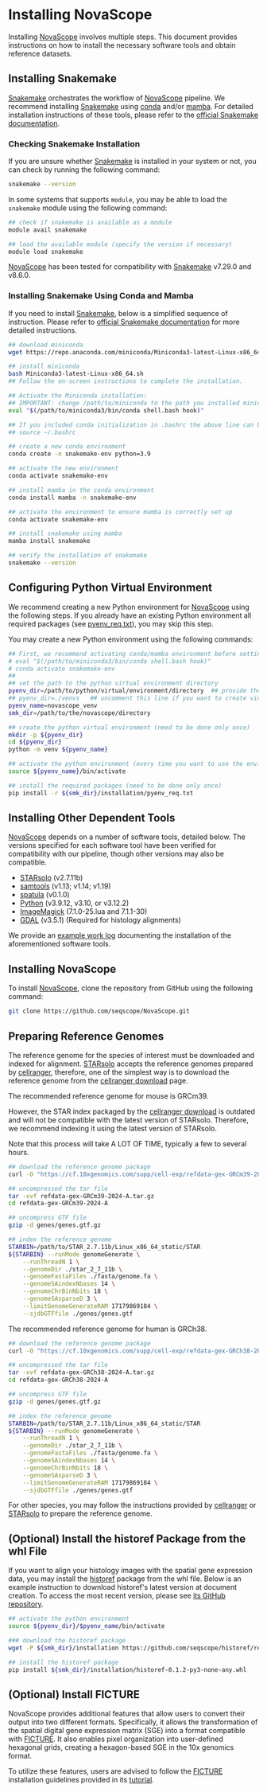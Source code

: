 # Installing NovaScope

Installing [NovaScope](../index.md) involves multiple steps. This document provides instructions on how to install the necessary software tools and obtain reference datasets.

## Installing Snakemake 

[Snakemake](https://snakemake.readthedocs.io/en/stable/) orchestrates the workflow of [NovaScope](../index.md) pipeline. We recommend installing [Snakemake](https://snakemake.readthedocs.io/en/stable/) using [conda](https://docs.conda.io/en/latest/) and/or [mamba](https://mamba.readthedocs.io/en/latest/installation/mamba-installation.html). For detailed installation instructions of these tools, please refer to the [official Snakemake documentation](https://snakemake.readthedocs.io/en/stable/getting_started/installation.html). 


### Checking Snakemake Installation
If you are unsure whether [Snakemake](https://snakemake.readthedocs.io/en/stable/) is installed in your system or not, you can check by running the following command:

```sh
snakemake --version
```

In some systems that supports `module`, you may be able to load the `snakemake` module using the following command:

```sh
## check if snakemake is available as a module
module avail snakemake

## load the available module (specify the version if necessary)
module load snakemake
``` 

[NovaScope](../index.md) has been tested for compatibility with [Snakemake](https://snakemake.readthedocs.io/en/stable/) v7.29.0 and v8.6.0.

### Installing Snakemake Using Conda and Mamba

If you need to install [Snakemake](https://snakemake.readthedocs.io/en/stable/), below is a simplified sequence of instruction. Please refer to [official Snakemake documentation](https://snakemake.readthedocs.io/en/stable/getting_started/installation.html) for more detailed instructions.

```sh
## download miniconda
wget https://repo.anaconda.com/miniconda/Miniconda3-latest-Linux-x86_64.sh

## install miniconda
bash Miniconda3-latest-Linux-x86_64.sh
## Follow the on-screen instructions to complete the installation. 

## Activate the Miniconda installation:
## IMPORTANT: change /path/to/miniconda to the path you installed miniconda
eval "$(/path/to/miniconda3/bin/conda shell.bash hook)"

## If you included conda initialization in .bashrc the above line can be replaced with
## source ~/.bashrc

## create a new conda environment
conda create -n snakemake-env python=3.9

## activate the new environment
conda activate snakemake-env

## install mamba in the conda environment
conda install mamba -n snakemake-env

## activate the environment to ensure mamba is correctly set up
conda activate snakemake-env

## install snakemake using mamba
mamba install snakemake

## verify the installation of snakemake
snakemake --version
```

## Configuring Python Virtual Environment

We recommend creating a new Python environment for [NovaScope](../index.md) using the following steps. If you already have an existing Python environment all required packages (see [pyenv_req.txt](https://github.com/seqscope/NovaScope/blob/main/installation/pyenv_req.txt)), you may skip this step. 

You may create a new Python environment using the following commands:

```bash
## First, we recommend activating conda/mamba environment before setting up venv, using:
# eval "$(/path/to/miniconda3/bin/conda shell.bash hook)"
# conda activate snakemake-env
##
## set the path to the python virtual environment directory
pyenv_dir=/path/to/python/virtual/environment/directory  ## provide the path of venv
## pyenv_dir=./venvs   ## uncomment this line if you want to create virtual environment locally
pyenv_name=novascope_venv
smk_dir=/path/to/the/novascope/directory

## create the python virtual environment (need to be done only once)
mkdir -p ${pyenv_dir}
cd ${pyenv_dir}
python -m venv ${pyenv_name}

## activate the python environment (every time you want to use the environment)
source ${pyenv_name}/bin/activate

## install the required packages (need to be done only once)
pip install -r ${smk_dir}/installation/pyenv_req.txt
```

## Installing Other Dependent Tools

[NovaScope](../index.md) depends on a number of software tools, detailed below. The versions specified for each software tool have been verified for compatibility with our pipeline, though other versions may also be compatible.

* [STARsolo](https://github.com/alexdobin/STAR) (v2.7.11b)
* [samtools](https://www.htslib.org/) (v1.13; v1.14; v1.19)
* [spatula](https://seqscope.github.io/spatula/) (v0.1.0)
* [Python](https://www.python.org/) (v3.9.12, v3.10, or v3.12.2)
* [ImageMagick](https://imagemagick.org/) (7.1.0-25.lua and 7.1.1-30)
* [GDAL](https://gdal.org/) (v3.5.1) (Required for histology alignments)

We provide an [example work log](https://github.com/seqscope/NovaScope/blob/main/installation/requirement_install_log.md) documenting the installation of the aforementioned software tools.

## Installing NovaScope

To install [NovaScope](../index.md), clone the repository from GitHub using the following command:

```bash
git clone https://github.com/seqscope/NovaScope.git
```

## Preparing Reference Genomes

The reference genome for the species of interest must be downloaded and indexed for alignment. [STARsolo](https://github.com/alexdobin/STAR) accepts the reference genomes prepared by [cellranger](https://www.10xgenomics.com/support/software/cell-ranger), therefore, one of the simplest way is to download the reference genome from the [cellranger download](https://www.10xgenomics.com/support/software/cell-ranger/downloads) page.

The recommended reference genome for mouse is GRCm39.

However, the STAR index packaged by the
[cellranger download](https://www.10xgenomics.com/support/software/cell-ranger/downloads)
is outdated and will not be compatible with the latest version of STARsolo. Therefore, we recommend
indexing it using the latest version of STARsolo. 

Note that this process will take A LOT OF TIME, typically a few to several hours.

```bash
## download the reference genome package
curl -O "https://cf.10xgenomics.com/supp/cell-exp/refdata-gex-GRCm39-2024-A.tar.gz"

## uncompressed the tar file
tar -xvf refdata-gex-GRCm39-2024-A.tar.gz
cd refdata-gex-GRCm39-2024-A

## uncompress GTF file
gzip -d genes/genes.gtf.gz

## index the reference genome
STARBIN=/path/to/STAR_2.7.11b/Linux_x86_64_static/STAR
${STARBIN} --runMode genomeGenerate \
	--runThreadN 1 \
	--genomeDir ./star_2_7_11b \
	--genomeFastaFiles ./fasta/genome.fa \
	--genomeSAindexNbases 14 \
	--genomeChrBinNbits 18 \
	--genomeSAsparseD 3 \
	--limitGenomeGenerateRAM 17179869184 \
	--sjdbGTFfile ./genes/genes.gtf
```

The recommended reference genome for human is GRCh38.

```bash
## download the reference genome package
curl -O "https://cf.10xgenomics.com/supp/cell-exp/refdata-gex-GRCh38-2024-A.tar.gz"

## uncompressed the tar file
tar -xvf refdata-gex-GRCh38-2024-A.tar.gz
cd refdata-gex-GRCh38-2024-A

## uncompress GTF file
gzip -d genes/genes.gtf.gz

## index the reference genome
STARBIN=/path/to/STAR_2.7.11b/Linux_x86_64_static/STAR
${STARBIN} --runMode genomeGenerate \
	--runThreadN 1 \
	--genomeDir ./star_2_7_11b \
	--genomeFastaFiles ./fasta/genome.fa \
	--genomeSAindexNbases 14 \
	--genomeChrBinNbits 18 \
	--genomeSAsparseD 3 \
	--limitGenomeGenerateRAM 17179869184 \
	--sjdbGTFfile ./genes/genes.gtf
```

For other species, you may follow the instructions provided by [cellranger](https://www.10xgenomics.com/support/software/cell-ranger/downloads) or [STARsolo](https://github.com/alexdobin/STAR) to prepare the reference genome.

## (Optional) Install the historef Package from the whl File

If you want to align your histology images with the spatial gene expression data, you may install the [historef](https://github.com/seqscope/historef) package from the whl file. Below is an example instruction to download historef's latest version at document creation. To access the most recent version, please see [its GitHub repository](https://github.com/seqscope/historef?tab=readme-ov-file).

```bash
## activate the python environment
source ${pyenv_dir}/$pyenv_name/bin/activate

### download the historef package
wget -P ${smk_dir}/installation https://github.com/seqscope/historef/releases/download/v0.1.2/historef-0.1.2-py3-none-any.whl

## install the historef package
pip install ${smk_dir}/installation/historef-0.1.2-py3-none-any.whl
```

## (Optional) Install FICTURE
NovaScope provides additional features that allow users to convert their output into two different formats. Specifically, it allows the transformation of the spatial digital gene expression matrix (SGE) into a format compatible with [FICTURE](https://seqscope.github.io/ficture/). It also enables pixel organization into user-defined hexagonal grids, creating a hexagon-based SGE in the 10x genomics format. 

To utilize these features, users are advised to follow the [FICTURE](https://seqscope.github.io/ficture/) installation guidelines provided in its [tutorial](https://seqscope.github.io/ficture/install/).
